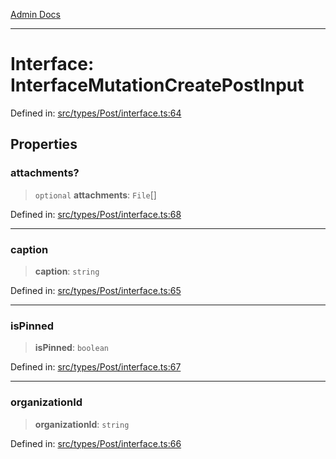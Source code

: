 [Admin Docs](/)

***

# Interface: InterfaceMutationCreatePostInput

Defined in: [src/types/Post/interface.ts:64](https://github.com/PalisadoesFoundation/talawa-admin/blob/main/src/types/Post/interface.ts#L64)

## Properties

### attachments?

> `optional` **attachments**: `File`[]

Defined in: [src/types/Post/interface.ts:68](https://github.com/PalisadoesFoundation/talawa-admin/blob/main/src/types/Post/interface.ts#L68)

***

### caption

> **caption**: `string`

Defined in: [src/types/Post/interface.ts:65](https://github.com/PalisadoesFoundation/talawa-admin/blob/main/src/types/Post/interface.ts#L65)

***

### isPinned

> **isPinned**: `boolean`

Defined in: [src/types/Post/interface.ts:67](https://github.com/PalisadoesFoundation/talawa-admin/blob/main/src/types/Post/interface.ts#L67)

***

### organizationId

> **organizationId**: `string`

Defined in: [src/types/Post/interface.ts:66](https://github.com/PalisadoesFoundation/talawa-admin/blob/main/src/types/Post/interface.ts#L66)
